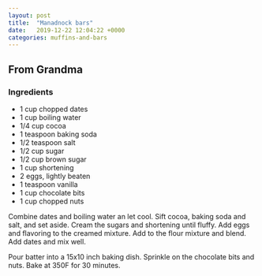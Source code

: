 ```yaml
---
layout: post
title:  "Manadnock bars"
date:   2019-12-22 12:04:22 +0000
categories: muffins-and-bars
---
```


## From Grandma
### Ingredients
* 1 cup chopped dates
* 1 cup boiling water
* 1/4 cup cocoa
* 1 teaspoon baking soda
* 1/2 teaspoon salt
* 1/2 cup sugar
* 1/2 cup brown sugar
* 1 cup shortening
* 2 eggs, lightly beaten
* 1 teaspoon vanilla
* 1 cup chocolate bits
* 1 cup chopped nuts


Combine dates and boiling water an let cool. Sift cocoa, baking soda and salt, and set aside. Cream the sugars and shortening until fluffy. Add eggs and flavoring to the creamed mixture. Add to the flour mixture and blend. Add dates and mix well. 

Pour batter into a 15x10 inch baking dish. Sprinkle on the chocolate bits and nuts. Bake at 350F for 30 minutes.
